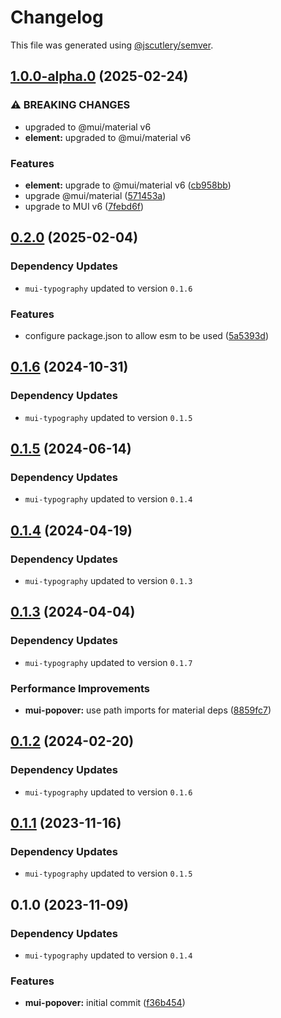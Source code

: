 # Changelog

This file was generated using [@jscutlery/semver](https://github.com/jscutlery/semver).

## [1.0.0-alpha.0](https://github.com/Availity/element/compare/@availity/mui-popover@0.2.0...@availity/mui-popover@1.0.0-alpha.0) (2025-02-24)


### ⚠ BREAKING CHANGES

* upgraded to @mui/material v6
* **element:** upgraded to @mui/material v6

### Features

* **element:** upgrade to @mui/material v6 ([cb958bb](https://github.com/Availity/element/commit/cb958bba99a4f1ee6dab323f0ff54b69e6fd3493))
* upgrade @mui/material ([571453a](https://github.com/Availity/element/commit/571453a34b21c344594ab4c03bc497d19aba942b))
* upgrade to MUI v6 ([7febd6f](https://github.com/Availity/element/commit/7febd6fd4fd58e87e1c97a832cea3b4595a35d58))

## [0.2.0](https://github.com/Availity/element/compare/@availity/mui-popover@0.1.6...@availity/mui-popover@0.2.0) (2025-02-04)

### Dependency Updates

* `mui-typography` updated to version `0.1.6`

### Features

* configure package.json to allow esm to be used ([5a5393d](https://github.com/Availity/element/commit/5a5393de761f52608e714dd94a05106937dd95db))

## [0.1.6](https://github.com/Availity/element/compare/@availity/mui-popover@0.1.5...@availity/mui-popover@0.1.6) (2024-10-31)

### Dependency Updates

* `mui-typography` updated to version `0.1.5`
## [0.1.5](https://github.com/Availity/element/compare/@availity/mui-popover@0.1.4...@availity/mui-popover@0.1.5) (2024-06-14)

### Dependency Updates

* `mui-typography` updated to version `0.1.4`
## [0.1.4](https://github.com/Availity/element/compare/@availity/mui-popover@0.1.3...@availity/mui-popover@0.1.4) (2024-04-19)

### Dependency Updates

* `mui-typography` updated to version `0.1.3`
## [0.1.3](https://github.com/Availity/element/compare/@availity/mui-popover@0.1.2...@availity/mui-popover@0.1.3) (2024-04-04)

### Dependency Updates

* `mui-typography` updated to version `0.1.7`

### Performance Improvements

* **mui-popover:** use path imports for material deps ([8859fc7](https://github.com/Availity/element/commit/8859fc75b30e99886f48ddb3b10676975ab8f4a9))

## [0.1.2](https://github.com/Availity/element/compare/@availity/mui-popover@0.1.1...@availity/mui-popover@0.1.2) (2024-02-20)

### Dependency Updates

* `mui-typography` updated to version `0.1.6`
## [0.1.1](https://github.com/Availity/element/compare/@availity/mui-popover@0.1.0...@availity/mui-popover@0.1.1) (2023-11-16)

### Dependency Updates

- `mui-typography` updated to version `0.1.5`

## 0.1.0 (2023-11-09)

### Dependency Updates

- `mui-typography` updated to version `0.1.4`

### Features

- **mui-popover:** initial commit ([f36b454](https://github.com/Availity/element/commit/f36b45416551d24c2c840b1fd65489399b388835))
